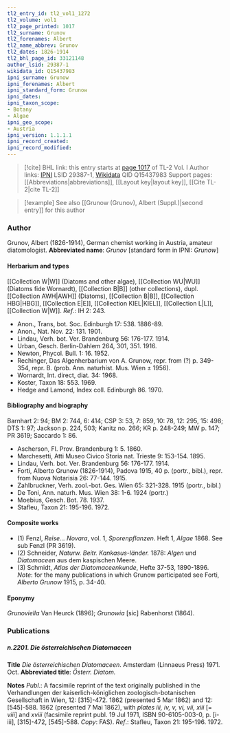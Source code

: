 ```yaml
---
tl2_entry_id: tl2_vol1_1272
tl2_volume: vol1
tl2_page_printed: 1017
tl2_surname: Grunov
tl2_forenames: Albert
tl2_name_abbrev: Grunov
tl2_dates: 1826-1914
tl2_bhl_page_id: 33121148
author_lsid: 29387-1
wikidata_id: Q15437983
ipni_surname: Grunow
ipni_forenames: Albert
ipni_standard_form: Grunow
ipni_dates: 
ipni_taxon_scope: 
- Botany
- Algae
ipni_geo_scope: 
- Austria
ipni_version: 1.1.1.1
ipni_record_created: 
ipni_record_modified:
---
```


> [!cite] BHL link: this entry starts at [page 1017](https://www.biodiversitylibrary.org/page/33121148) of TL-2 Vol. I
> Author links: [IPNI](https://www.ipni.org/a/29387-1) LSID 29387-1, [Wikidata](https://www.wikidata.org/wiki/Q15437983) QID Q15437983
> Support pages: [[Abbreviations|abbreviations]], [[Layout key|layout key]], [[Cite TL-2|cite TL-2]]

> [!example] See also [[Grunow (Grunov), Albert (Suppl.)|second entry]] for this author

### Author

Grunov, Albert (1826-1914), German chemist working in Austria, amateur diatomologist. 
**Abbreviated name**: *Grunov* \[standard form in IPNI: *Grunow*\]

#### Herbarium and types

[[Collection W|W]] (Diatoms and other algae), [[Collection WU|WU]] (Diatoms fide Wornardt), [[Collection B|B]] (other collections), dupl. [[Collection AWH|AWH]] (Diatoms), [[Collection B|B]], [[Collection HBG|HBG]], [[Collection E|E]], [[Collection KIEL|KIEL]], [[Collection L|L]], [[Collection W|W]].
*Ref*.: IH 2: 243.
- Anon., Trans, bot. Soc. Edinburgh 17: 538. 1886-89.
- Anon., Nat. Nov. 22: 131. 1901.
- Lindau, Verh. bot. Ver. Brandenburg 56: 176-177. 1914.
- Urban, Gesch. Berlin-Dahlem 264, 301, 351. 1916.
- Newton, Phycol. Bull. 1: 16. 1952.
- Rechinger, Das Algenherbarium von A. Grunow, repr. from (?) p. 349-354, repr. B. (prob. Ann. naturhist. Mus. Wien ± 1956).
- Wornardt, Int. direct, diat. 34: 1968.
- Koster, Taxon 18: 553. 1969.
- Hedge and Lamond, Index coll. Edinburgh 86. 1970.

#### Bibliography and biography

Barnhart 2: 94; BM 2: 744, 6: 414; CSP 3: 53, 7: 859, 10: 78, 12: 295, 15: 498; DTS 1: 97; Jackson p. 224, 503; Kanitz no. 266; KR p. 248-249; MW p. 147; PR 3619; Saccardo 1: 86.
- Ascherson, Fl. Prov. Brandenburg 1: 5. 1860.
- Marchesetti, Atti Museo Civico Storia nat. Trieste 9: 153-154. 1895.
- Lindau, Verh. bot. Ver. Brandenburg 56: 176-177. 1914.
- Forti, Alberto Grunow (1826-1914), Padova 1915, 40 p. (portr., bibl.), repr. from Nuova Notarisia 26: 77-144. 1915.
- Zahlbruckner, Verh. zool.-bot. Ges. Wien 65: 321-328. 1915 (portr., bibl.)
- De Toni, Ann. naturh. Mus. Wien 38: 1-6. 1924 (portr.)
- Moebius, Gesch. Bot. 78. 1937.
- Stafleu, Taxon 21: 195-196. 1972.

#### Composite works

- (1) Fenzl, *Reise... Novara*, vol. 1, *Sporenpflanzen*. Heft 1, *Algae* 1868. See sub Fenzl (PR 3619).
- (2) Schneider, *Naturw. Beitr. Kankasus-länder.* 1878: *Algen* und *Diatomaceen* aus dem kaspischen Meere.
- (3) Schmidt, *Atlas der Diatomaceenkunde*, Hefte 37-53, 1890-1896.
*Note*: for the many publications in which Grunow participated see Forti, *Alberto Grunow* 1915, p. 34-40.

#### Eponymy

*Grunoviella* Van Heurck (1896); *Grunowia* \[sic\] Rabenhorst (1864).

### Publications

##### n.2201. Die österreichischen Diatomaceen

**Title**
*Die österreichischen Diatomaceen*. Amsterdam (Linnaeus Press) 1971. Oct.
**Abbreviated title**: *Österr. Diatom.*

**Notes**
*Publ*.: A facsimile reprint of the text originally published in the Verhandlungen der kaiserlich-königlichen zoologisch-botanischen Gesellschaft in Wien, 12: \[315\]-472. 1862 (presented 5 Mar 1862) and 12: \[545\]-588. 1862 (presented 7 Mai 1862), with *plates iii, iv, v, vi, vii, xiii* \[= *viii*\] and *xviii* (facsimile reprint publ. 19 Jul 1971, ISBN 90-6105-003-0, p. \[i-iii\], \[315\]-472, \[545\]-588. *Copy*: FAS).
*Ref*.: Stafleu, Taxon 21: 195-196. 1972.

